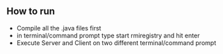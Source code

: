 ## How to run
- Compile all the .java files first
- in terminal/command prompt type start rmiregistry and hit enter
- Execute Server and Client on two different terminal/command prompt
